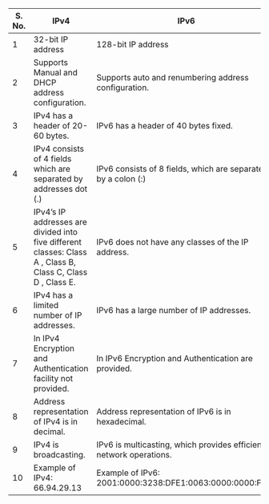 **S. No.** | **IPv4** | **IPv6**
---------- | -------- | --------
1 | 32-bit IP address | 128-bit IP address
2 | Supports Manual and DHCP address configuration. | Supports auto and renumbering address configuration.
3 | IPv4 has a header of 20-60 bytes. | IPv6 has a header of 40 bytes fixed.
4 | IPv4 consists of 4 fields which are separated by addresses dot (.) | IPv6 consists of 8 fields, which are separated by a colon (:)
5 | IPv4’s IP addresses are divided into five different classes: Class A , Class B, Class C, Class D , Class E. | IPv6 does not have any classes of the IP address.
6 | IPv4 has a limited number of IP addresses. | IPv6 has a large number of IP addresses.
7 | In IPv4 Encryption and Authentication facility not provided. | In IPv6 Encryption and Authentication are provided.
8 | Address representation of IPv4 is in decimal. | Address representation of IPv6 is in hexadecimal.
9 | IPv4 is broadcasting. | IPv6 is multicasting, which provides efficient network operations.
10 | Example of IPv4:  66.94.29.13 | Example of IPv6: 2001:0000:3238:DFE1:0063:0000:0000:FEFB

